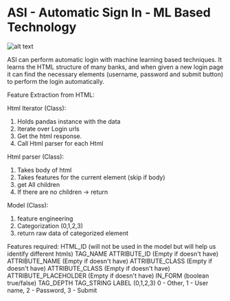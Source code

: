 # ASI - Automatic Sign In - ML Based Technology
![alt text](https://wiki.intuit.com/download/attachments/503879778/Screen%20Shot%202019-08-13%20at%2015.22.59.png?version=1&modificationDate=1565699309000&api=v2)

ASI can perform automatic login with machine learning based techniques. It learns the HTML structure of many banks, and when given a new login page it can find the necessary elements (username, password and submit button) to perform the login automatically.

Feature Extraction from HTML:

Html Iterator (Class):
  1. Holds pandas instance with the data
  2. Iterate over Login urls
  3. Get the html response.
  4. Call Html parser for each Html


Html parser (Class):
  1. Takes body of html
  2. Takes features for the current element (skip if body)
  3. get All children
  4. If there are no children -> return

Model (Class):
  1. feature engineering
  2. Categorization (0,1,2,3)
  3. return raw data of categorized element

Features required:
  HTML_ID (will not be used in the model but will help us identify different htmls)
  TAG_NAME
  ATTRIBUTE_ID (Empty if doesn't have)
  ATTRIBUTE_NAME (Empty if doesn't have)
  ATTRIBUTE_CLASS (Empty if doesn't have)
  ATTRIBUTE_CLASS (Empty if doesn't have)
  ATTRIBUTE_PLACEHOLDER (Empty if doesn't have)
  IN_FORM (boolean true/false)
  TAG_DEPTH
  TAG_STRING
  LABEL (0,1,2,3)   0 - Other, 1 - User name, 2 - Password, 3 - Submit
